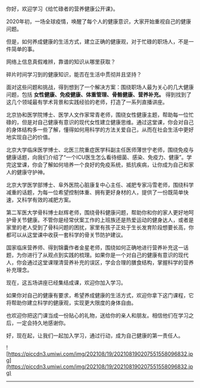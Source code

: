 你好，欢迎学习《给忙碌者的营养健康公开课》。

2020年初，一场全球疫情，唤醒了每个人的健康意识，大家开始重视自己的健康问题。

但是，如何养成健康的生活方式，建立正确的健康观，对于忙碌的职场人，不是一件简单的事。

网络上信息真假难辨，靠谱的知识从哪里获取？

碎片时间学习到的健康知识，能否在生活中贯彻并且坚持？

面对这些问题和挑战，得到想到了一个解决方案：围绕职场人最为关心的几大健康问题，包括 **女性健康、免疫健康、体重管理、骨骼健康、营养补充。** 得到找到了这几个领域最有学术背景和实践经验的老师，打造了一系列直播讲座。

北京协和医学院博士、医学人文作家常青老师，围绕女性健康主题，帮助每一位忙碌的，但是对自己健康有意识的现代女性建立健康思维。通过这堂课，你会对自己的身体结构多一些了解，懂得如何用科学的方法关爱自己，从而在社会生活中更好地实现自己的价值。

北京大学临床医学博士、北医三院重症医学科副主任医师薄世宁老师，围绕免疫与健康话题，向我们介绍了“一个ICU医生怎么看待细菌、感染、免疫力、健康”。学完这堂课，你会了解如何培养一个良好的免疫系统，抵抗疾病，让你成为自己和家人的健康守护神。

北京大学医学部博士、阜外医院心脏康复中心主任、减肥专家冯雪老师，围绕科学减重的话题，为每一位希望控制体重、拥有更好身材的人，提供了一份既简单快速，又科学有效的减肥方案。

第二军医大学骨科博士赵辉老师，围绕骨科健康问题，帮助你和你的家人更好地呵护骨关节健康。不管你是经常伏案工作的上班族还是热爱运动的健身达人，或者是家里的老人受到了骨科问题的困扰，家里有孩子正处于生长发育阶段想要长高，你都可以从这堂课中收获一套科学的骨关节防护建议。

国家临床营养师、得到锦囊作者金星老师，围绕如何正确地进行营养补充这一话题，为你进行了从观点到实践的梳理。如果你是一个对自己的健康有意识的现代人，你会通过这堂课理清营养补充的误区，学会合理的膳食结构，掌握科学的营养补充理念。

现在，这五场讲座已经集结成课，欢迎你加入学习。

如果你对自己的健康有要求，希望养成健康的生活方式，欢迎你拿下这门课程，它将帮助你建立科学的健康观，实现更大限度的身体自由。

也欢迎你把这门课当成一份贴心的礼物，送给你的亲人和朋友。相信他们在学习之后，一定会持久地感谢你。

好，现在起，让我们一起加入学习，通过行动，成为自己健康的第一责任人。

![https://piccdn3.umiwi.com/img/202108/19/202108190207551558096832.jpg](https://piccdn3.umiwi.com/img/202108/19/202108190207551558096832.jpg)

---
